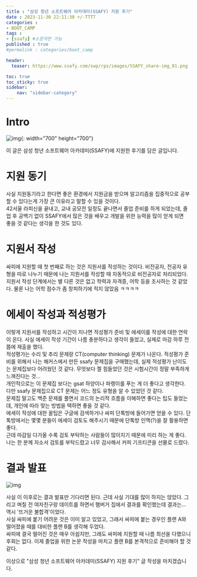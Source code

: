 ```yaml
---
title : "삼성 청년 소프트웨어 아카데미(SSAFY) 지원 후기"
date : 2023-11-30 22:11:30 +/-TTTT
categories : 
- BOOT_CAMP
tags : 
- [ssafy] #소문자만 가능
published : true
#permalink : categories/boot_camp

header:
  teaser: https://www.ssafy.com/swp/rps/images/SSAFY_share-img_01.png

toc: true
toc_sticky: true
sidebar:
    nav: "sidebar-category"
---
```


# Intro

![img](https://www.ssafy.com/swp/rps/images/SSAFY_share-img_01.png){: width="700" height="700"}

이 글은 삼성 청년 소프트웨어 아카데미(SSAFY)에 지원한 후기를 담은 글입니다.   

# 지원 동기   

사실 지원동기라고 한다면 좋은 환경에서 지원금을 받으며 알고리즘을 집중적으로 공부할 수 있다는게 가장 큰 이유라고 말할 수 있을 것이다.   
42서울 라피신을 끝내고, 교내 공모전 일정도 끝나면서 졸업 준비를 하게 되었는데, 졸업 후 공백기 없이 SSAFY에서 많은 것을 배우고 개발을 위한 능력을 많이 얻게 되면   
좋을 것 같다는 생각을 한 것도 있다.   

# 지원서 작성   

싸피에 지원할 때 첫 번째로 하는 것은 지원서를 작성하는 것이다. 비전공자, 전공자 유형을 따로 나누기 때문에 나는 지원서를 작성할 때 자동적으로 비전공자로 처리되었다.   
지원서 작성 단계에서는 별 다른 것은 없고 학력과 자격증, 어학 등을 조사하는 것 같았다. 물론 나는 어학 점수가 좀 창피하기에 적지 않았음 ㅋㅋㅋㅋ     

# 에세이 작성과 적성평가

이렇게 지원서를 작성하고 시간이 지나면 적성평가 준비 및 에세이를 작성에 대한 연락이 온다. 사실 에세이 작성 기간이 나름 충분하다고 생각이 들었고, 실제로 마감 하루 전 쯤에 제출을 했다.   
적성평가는 수리 및 추리 문제랑 CT(computer thinking) 문제가 나온다. 적성평가 준비를 위해서 나는 해커스에서 만든 ssafy 문제집을 구매했는데, 실제 적성평가 난이도는 문제집보다 어려웠던 것 같다. 무엇보다 젤 힘들었던 것은 시험시간이 정말 부족하게 느껴진다는 것...    
개인적으로는 이 문제집 보다는 gsat 하양이나 파랭이를 푸는 게 더 좋다고 생각한다. 다만 ssafy 문제집으로 CT 문제는 어느 정도 유형을 알 수 있었던 것 같다.   
문제집 말고도 백준 문제를 풀면서 코드의 논리적 흐름을 이해하면 좋다는 팁도 들었는데, 개인에 따라 맞는 방법을 택하면 좋을 것 같다.   
에세이 작성에 대한 꿀팁은 구글에 검색하거나 싸피 단톡방에 들어가면 얻을 수 있다. 단톡방에서는 몇몇 분들이 에세이 검토도 해주시기 때문에 단톡방 인맥(?)을 잘 활용하면 좋다.   
근데 마감일 다가올 수록 검토 부탁하는 사람들이 많이지기 때문에 미리 하는 게 좋다. 나는 한 분께 자소서 검토를 부탁드렸고 너무 감사해서 커피 기프티콘을 선물로 드렸다.   

# 결과 발표   

![img](https://github.com/sk-choi/sk-choi.github.io/assets/80041090/e4b87e5c-07fb-4f46-affb-c41dab6f84e9)

사실 이 이후로는 결과 발표만 기다리면 된다. 근데 사실 기대를 많이 하지는 않았다. 그리고 며칠 전 여자친구랑 데이트를 하면서 햄버거 집에서 결과를 확인했는데 결과는...   
역시 '뜨거운 불합격'이었다.    
사실 싸피에 붙기 어려운 것은 이미 알고 있었고, 그래서 싸피에 붙는 경우인 플랜 A와 떨어졌을 때를 대비한 플랜 B를 생각해 두었다.   
싸피에 결국 떨어진 것은 매우 아쉽지만, 그래도 싸피에 지원할 때 나름 최선을 다했으니 후회는 없다. 이제 졸업을 위한 논문 작성을 마치고 플랜 B를 본격적으로 준비해야 할 것 같다.  
        
이상으로 "삼성 청년 소프트웨어 아카데미(SSAFY) 지원 후기" 글 작성을 마치겠습니다.   